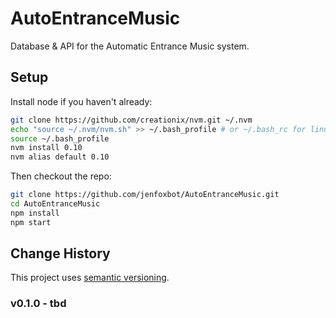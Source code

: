 # AutoEntranceMusic
Database & API for the Automatic Entrance Music system.

## Setup
Install node if you haven't already:

```bash
git clone https://github.com/creationix/nvm.git ~/.nvm
echo "source ~/.nvm/nvm.sh" >> ~/.bash_profile # or ~/.bash_rc for linux
source ~/.bash_profile
nvm install 0.10
nvm alias default 0.10
```

Then checkout the repo:

```bash
git clone https://github.com/jenfoxbot/AutoEntranceMusic.git
cd AutoEntranceMusic
npm install
npm start
```

## Change History

This project uses [semantic versioning](http://semver.org/).

### v0.1.0 - tbd


